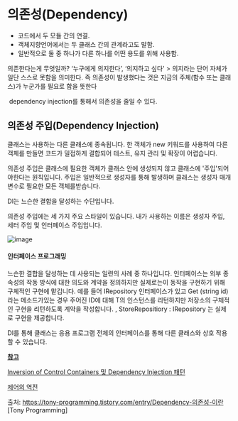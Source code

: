 # 의존성(Dependency)

- 코드에서 두 모듈 간의 연결.
- 객체지향언어에서는 두 클래스 간의 관계라고도 말함.
- 일반적으로 둘 중 하나가 다른 하나를 어떤 용도를 위해 사용함.

의존한다는게 무엇일까? ‘누구에게 의지한다’, ‘의지하고 싶다' > 의지라는 단어 자체가 일단 스스로 못함을 의미한다. 즉 의존성이 발생했다는 것은 지금의 주체(함수 또는 클래스)가 누군가를 필요로 함을 뜻한다

​	 dependency injection를 통해서 의존성을 줄일 수 있다.

## 의존성 주입(Dependency Injection)

클래스는 사용하는 다른 클래스에 종속됩니다. 한 객체가 new 키워드를 사용하여 다른 객체를 만들면 코드가 밀접하게 결합되어 테스트, 유지 관리 및 확장이 어렵습니다.

의존성 주입은 클래스에 필요한 객체가 클래스 안에 생성되지 않고 클래스에 '주입'되어야한다는 원칙입니다. 주입은 일반적으로 생성자를 통해 발생하며 클래스는 생성자 매개 변수로 필요한 모든 객체를받습니다.

DI는 느슨한 결합을 달성하는 수단입니다.



의존성 주입에는 세 가지 주요 스타일이 있습니다. 내가 사용하는 이름은 생성자 주입, 세터 주입 및 인터페이스 주입입니다.

![image](https://user-images.githubusercontent.com/55625864/85838909-3860b380-b7d5-11ea-9787-47a687990266.png)

#### 인터페이스 프로그래밍

느슨한 결합을 달성하는 데 사용되는 일련의 사례 중 하나입니다. 인터페이스는 외부 종속성의 작동 방식에 대한 의도와 계약을 정의하지만 실제로는이 동작을 구현하기 위해 구체적인 구현에 맡깁니다. 예를 들어 IRepository <T> 인터페이스가 있고 <T> Get (string id)라는 메소드가있는 경우 주어진 ID에 대해 T의 인스턴스를 리턴하지만 저장소의 구체적인 구현을 리턴하도록 계약을 작성합니다. , StoreRepositiory : IRepository <Store>는 실제로 구현을 제공합니다.

DI를 통해 클래스는 응용 프로그램 전체의 인터페이스를 통해 다른 클래스와 상호 작용할 수 있습니다.

**[참고](https://endjin.com/blog/2014/04/understanding-dependency-injection)**

 [Inversion of Control Containers 및 Dependency Injection 패턴](http://martinfowler.com/articles/injection.html)

[제어의 역전](https://develogs.tistory.com/19)

출처: https://tony-programming.tistory.com/entry/Dependency-의존성-이란 [Tony Programming]